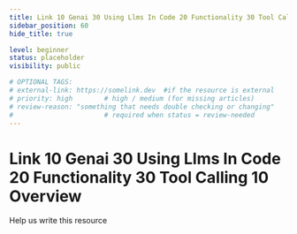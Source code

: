 ```yaml
---
title: Link 10 Genai 30 Using Llms In Code 20 Functionality 30 Tool Calling 10 Overview
sidebar_position: 60
hide_title: true

level: beginner
status: placeholder
visibility: public

# OPTIONAL TAGS:
# external-link: https://somelink.dev  #if the resource is external
# priority: high        # high / medium (for missing articles)
# review-reason: "something that needs double checking or changing"
#                       # required when status = review-needed
---
```


# Link 10 Genai 30 Using Llms In Code 20 Functionality 30 Tool Calling 10 Overview

Help us write this resource
